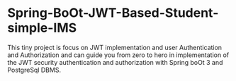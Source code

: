 # Spring-BoOt-JWT-Based-Student-simple-IMS
This tiny project is focus on JWT implementation and user Authentication and Authorization and  can guide  you from zero to hero in implementation of the JWT security authentication and authorization with Spring boOt 3 and PostgreSql DBMS.
